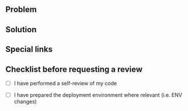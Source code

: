 ## Problem

<!--- Please describe the problem this PR is trying to solve -->


## Solution

<!--- Please describe how the problem is being addressed in this PR -->


## Special links

<!--- Include links to relevant information such as Axosoft Tickets, API references and any other references -->


## Checklist before requesting a review
- [ ] I have performed a self-review of my code
- [ ] I have prepared the deployment environment where relevant (i.e. ENV changes)

